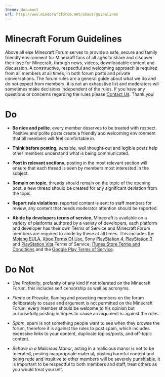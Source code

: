 ```yaml
---
theme: document
url: http://www.minecraftforum.net/about/guidelines
---
```


<h1>Minecraft Forum Guidelines</h1>

Above all else Minecraft Forum serves to provide a safe, secure and family friendly environment for Minecraft fans of all ages to share and discover their love for Minecraft, through news, videos, downloadable content and discussion. A constructive, respectful and welcoming approach is required from all members at all times, in both forum posts and private conversations. The forum rules are a general guide about what we do and do not expect from members, it is not an exhaustive list and moderators will sometimes make decisions independent of the rules. If you have any questions or concerns regarding the rules please [Contact Us](http://www.minecraftforum.net/about/support). Thank you!

# Do

* __Be nice and polite__, every member deserves to be treated with respect. Positive and polite posts create a friendly and welcoming environment that all members will feel comfortable in.

* __Think before posting__, sensible, well thought-out and legible posts help other members understand what is being communicated.
  
* __Post in relevant sections__, posting in the most relevant section will ensure that each thread is seen by members most interested in the subject.

* __Remain on topic__, threads should remain on the topic of the opening post, a new thread should be created for any significant deviation from the topic.
  
* __Report rule violations__, reported content is sent to staff members for review, any content that needs moderator attention should be reported.

* __Abide by developers terms of service__, Minecraft is available on a variety of platforms authored by a variety of developers, each platform and developer has their own Terms of Service and Minecraft Forum members are required to abide by these at all times. This includes the [Mojang EULA](https://account.mojang.com/documents/minecraft_eula), [Xbox Terms Of Use](http://www.xbox.com/en-GB/Legal/LiveTOU), Sony [PlayStation 4](http://www.scei.co.jp/ps4-eula/), [PlayStation 3](http://www.scei.co.jp/ps3-eula/) and [PlayStation Vita](http://www.scei.co.jp/psvita-eula/) Terms of Service, [iTunes Store Terms and Conditions](http://www.apple.com/legal/internet-services/itunes/us/terms.html) and the [Google Play Terms of Service](https://play.google.com/about/play-terms.html).

# Do Not

* _Use Profanity_, profanity of any kind if not tolerated on the Minecraft Forum, this includes self censorship as well as acronyms.

* _Flame or Provoke_, flaming and provoking members on the forum deliberately to cause and argument is not permitted on the Minecraft Forum, every member should be welcome to his opinion but purposefully posting in hopes to cause an argument is against the rules.

* _Spam_, spam is not something people want to see when they browse the forum, therefore it is against the rules to post spam, which includes excessive links to your content, duplicate topics/posts, and off-topic content.

* _Behave in a Malicious Manor_, acting in a malicious manor is not to be tolerated, posting inappropriate material, posting harmful content and being rude and insultive to other members will be severely punshiable, it is important to be respectful to both members and staff, treat others as you would treat yourself.
